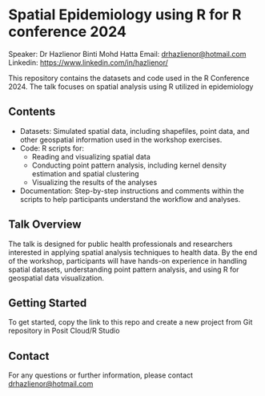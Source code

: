 # Spatial Epidemiology using R for R conference 2024
Speaker: Dr Hazlienor Binti Mohd Hatta
Email: drhazlienor@hotmail.com
Linkedin: https://www.linkedin.com/in/hazlienor/

This repository contains the datasets and code used in the R Conference 2024. The talk focuses on spatial analysis using R utilized in epidemiology

## Contents
- Datasets: Simulated spatial data, including shapefiles, point data, and other geospatial information used in the workshop exercises.
- Code: R scripts for:
  - Reading and visualizing spatial data
  - Conducting point pattern analysis, including kernel density estimation and spatial clustering
  - Visualizing the results of the analyses
- Documentation: Step-by-step instructions and comments within the scripts to help participants understand the workflow and analyses.

## Talk Overview
The talk is designed for public health professionals and researchers interested in applying spatial analysis techniques to health data. By the end of the workshop, participants will have hands-on experience in handling spatial datasets, understanding point pattern analysis, and using R for geospatial data visualization.

## Getting Started
To get started, copy the link to this repo and create a new project from Git repository in Posit Cloud/R Studio

## Contact
For any questions or further information, please contact drhazlienor@hotmail.com
